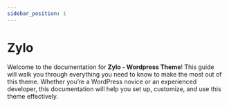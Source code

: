 ```yaml
---
sidebar_position: 1
---
```

# Zylo
Welcome to the documentation for **Zylo - Wordpress Theme**! This guide will walk you through everything you need to know to make the most out of this theme. Whether you’re a WordPress novice or an experienced developer, this documentation will help you set up, customize, and use this theme effectively.